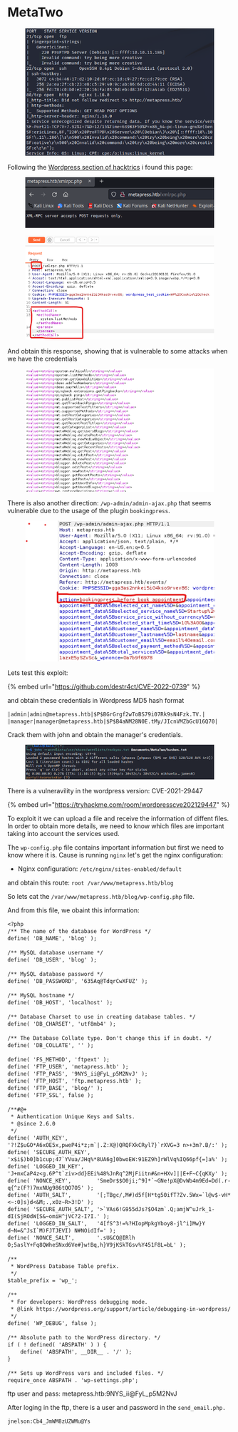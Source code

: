 # MetaTwo

<figure><img src="../../.gitbook/assets/image (1) (1) (1).png" alt=""><figcaption></figcaption></figure>

Following the [Wordpress section of hacktrics](https://book.hacktricks.xyz/network-services-pentesting/pentesting-web/wordpress) i found this page:

<figure><img src="../../.gitbook/assets/image (4).png" alt=""><figcaption></figcaption></figure>

<figure><img src="../../.gitbook/assets/image (10).png" alt=""><figcaption></figcaption></figure>

And obtain this response, showing that is vulnerable to some attacks when we have the credentials

<figure><img src="../../.gitbook/assets/image (7).png" alt=""><figcaption></figcaption></figure>

There is also another direction: `/wp-admin/admin-ajax.php` that seems vulnerable due to the usage of the plugin `bookingpress`.

<figure><img src="../../.gitbook/assets/image.png" alt=""><figcaption></figcaption></figure>

Lets test this exploit:&#x20;

{% embed url="https://github.com/destr4ct/CVE-2022-0739" %}

and obtain these credentials in Wordpress MD5 hash format

```
|admin|admin@metapress.htb|$P$BGrGrgf2wToBS79i07Rk9sN4Fzk.TV.|
|manager|manager@metapress.htb|$P$B4aNM28N0E.tMy/JIcnVMZbGcU16Q70|
```

Crack them with john and obtain the manager's credentials.

<figure><img src="../../.gitbook/assets/image (1).png" alt=""><figcaption></figcaption></figure>



There is a vulneravility in the wordpress version: CVE-2021-29447

{% embed url="https://tryhackme.com/room/wordpresscve202129447" %}

To exploit it we can upload a file and receive the information of diffent files. In order to obtain  more details, we need to know which files are important taking into account the services used.

The `wp-config.php` file contains important information but first we need to know where it is. Cause is running `nginx` let's get the nginx configuration:

* Nginx configuration: `/etc/nginx/sites-enabled/default`

and obtain this route: `root /var/www/metapress.htb/blog`

So lets cat the `/var/www/metapress.htb/blog/wp-config.php` file.

And from this file, we obaint this information:&#x20;

```
<?php
/** The name of the database for WordPress */
define( 'DB_NAME', 'blog' );

/** MySQL database username */
define( 'DB_USER', 'blog' );

/** MySQL database password */
define( 'DB_PASSWORD', '635Aq@TdqrCwXFUZ' );

/** MySQL hostname */
define( 'DB_HOST', 'localhost' );

/** Database Charset to use in creating database tables. */
define( 'DB_CHARSET', 'utf8mb4' );

/** The Database Collate type. Don't change this if in doubt. */
define( 'DB_COLLATE', '' );

define( 'FS_METHOD', 'ftpext' );
define( 'FTP_USER', 'metapress.htb' );
define( 'FTP_PASS', '9NYS_ii@FyL_p5M2NvJ' );
define( 'FTP_HOST', 'ftp.metapress.htb' );
define( 'FTP_BASE', 'blog/' );
define( 'FTP_SSL', false );

/**#@+
 * Authentication Unique Keys and Salts.
 * @since 2.6.0
 */
define( 'AUTH_KEY',         '?!Z$uGO*A6xOE5x,pweP4i*z;m`|.Z:X@)QRQFXkCRyl7}`rXVG=3 n>+3m?.B/:' );
define( 'SECURE_AUTH_KEY',  'x$i$)b0]b1cup;47`YVua/JHq%*8UA6g]0bwoEW:91EZ9h]rWlVq%IQ66pf{=]a%' );
define( 'LOGGED_IN_KEY',    'J+mxCaP4z<g.6P^t`ziv>dd}EEi%48%JnRq^2MjFiitn#&n+HXv]||E+F~C{qKXy' );
define( 'NONCE_KEY',        'SmeDr$$O0ji;^9]*`~GNe!pX@DvWb4m9Ed=Dd(.r-q{^z(F?)7mxNUg986tQO7O5' );
define( 'AUTH_SALT',        '[;TBgc/,M#)d5f[H*tg50ifT?Zv.5Wx=`l@v$-vH*<~:0]s}d<&M;.,x0z~R>3!D' );
define( 'SECURE_AUTH_SALT', '>`VAs6!G955dJs?$O4zm`.Q;amjW^uJrk_1-dI(SjROdW[S&~omiH^jVC?2-I?I.' );
define( 'LOGGED_IN_SALT',   '4[fS^3!=%?HIopMpkgYboy8-jl^i]Mw}Y d~N=&^JsI`M)FJTJEVI) N#NOidIf=' );
define( 'NONCE_SALT',       '.sU&CQ@IRlh O;5aslY+Fq8QWheSNxd6Ve#}w!Bq,h}V9jKSkTGsv%Y451F8L=bL' );

/**
 * WordPress Database Table prefix.
 */
$table_prefix = 'wp_';

/**
 * For developers: WordPress debugging mode.
 * @link https://wordpress.org/support/article/debugging-in-wordpress/
 */
define( 'WP_DEBUG', false );

/** Absolute path to the WordPress directory. */
if ( ! defined( 'ABSPATH' ) ) {
	define( 'ABSPATH', __DIR__ . '/' );
}

/** Sets up WordPress vars and included files. */
require_once ABSPATH . 'wp-settings.php';

```

ftp user and pass:       metapress.htb:9NYS\_ii@FyL\_p5M2NvJ



After loging in the ftp, there is a user and password in the `send_email.php.`

```
jnelson:Cb4_JmWM8zUZWMu@Ys
```

